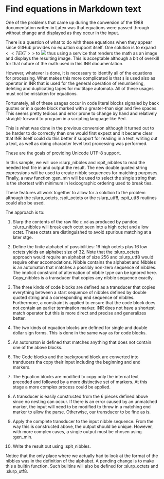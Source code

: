 # Find equations in Markdown text

One of the problems that came up during the conversion of the 1988
documentation writen in Latex was that equations were passed through
without change and displayed as they occur in the input.

There is a question of what to do with these equations when they appear
since GitHub provides no equation support itself.
One solution is to expand $<<TEXT>>$ to
<img src="https://render.githubusercontent.com/render/math?math=<<TEXT>>">
thus using a service that renders the math as an image and displays the
resulting image.
This is acceptable although a bit of overkill for that nature of the math
used in this INR documentation.

However, whatever is done, it is necessary to identify all of the equations
for processing.
What makes this more complicated is that `$` is used also as operator in
INR that is used for the general operation of renumbering, deleting and
duplicating tapes for multitape automata.
All of these usages must not be mistaken for equations.

Fortunately, all of these usages occur in code literal blocks signaled by
back quotes or in a quote block marked with a greater-than sign and five
spaces.
This seems pretty tedious and error prone to change by hand and relatively
straight-forward to program in a scripting language like Perl.

This is what was done in the previous conversion although it turned out
to be harder to do correctly than one would first expect and it became
clear that INR itself could do this better if support for reading in a
text, writing out a text, as well as doing character level text processing
was performed.

These are the goals of providing Unicode UTF-8 support.

In this sample, we will use :slurp_nibbles and :spit_nibbles to read the
needed text file in and output the result.
The new double quoted string expressions will be used to create nibble
sequences for matching purposes.
Finally, a new function :gen_min will be used to select the single string
that is the shortest with minimum in lexicographic ordering used to break
ties.

These features all work together to allow for a solution to the problem
although the :slurp_octets, :spit_octets or the :slurp_utf8, :spit_utf8
routines could also be used.

The approach is to:

1. Slurp the contents of the raw file `c.md` as produced by pandoc.
   :slurp_nibbles will break each octet seen into a high octet and a low
   octet.
   These octets are distinguished to avoid spurious matching at a later
   stge.

2. Define the finite alphabet of possibilities: 16 high octets plus 16
   low octets yields an alphabet size of 32.
   Note that the :slurp_octets approach would require an alphabet of size
   256 and :slurp_utf8 would require other accomodations.
   Nibble contains the alphabet and Nibbles is an automaton that matches
   a possibly non-zero sequence of nibbles.
   The implicit constraint of alternation of nibble type can be ignored
   here.
   Copy_nibbles is a transducer that copies any nibble sequence exactly.

3. The three kinds of code blocks are defined as a transducer that copies
   everything between a start sequence of nibbles defined by double quoted
   string and a corresponding end sequence of nibbles.
   Furthermore, a constraint is applied to ensure that the code block does
   not contain an earlier termination marker.
   INR does not have a shortest match operator but this is more direct
   and precise and generalizes better.

4. The two kinds of equation blocks are defined for single and double dollar
   sign forms.
   This is done in the same way as for code blocks.

5. An automaton is defined that matches anything that does not contain one
   of the above blocks.

6. The Code blocks and the background block are converted into tranducers
   tha copy their input including the beginning and end markers.

7. The Equation blocks are modified to copy only the internal text
   preceded and followed by a more distinctive set of markers.
   At this stage a more complex process could be applied.

8. A transducer is easily constructed from the 6 pieces defined above since
   no nesting can occur.
   If there is an error caused by an unmatched marker, the input will need
   to be modified to throw in a matching end marker to allow the parse.
   Otherwise, our transducer to be fine as is.

9. Apply the complete transducer to the input nibble sequence.
   From the way this is constructed above, the output should be unique.
   However, with more complex cases, a single output must be chosen using
   :gen_min.

10. Write the result out using :spit_nibbles.

Notice that the only place where we actually had to look at the format of
the nibbles was in the definition of the alphabet.
A pending change is to make this a builtin function.
Such builtins will also be defined for :slurp_octets and :slurp_utf8.
